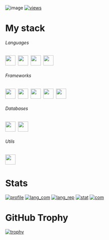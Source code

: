 ![image](https://user-images.githubusercontent.com/93442793/193453255-0b4e2cf5-d759-4752-9423-43b2ebe32bba.png)
[![views](https://komarev.com/ghpvc/?username=notjik&color=bf91f3&style=flat)](https://komarev.com/ghpvc/?username=notjik&color=bf91f3&style=flat)
# My stack

###### Languages
<p class="languages">
<a href="https://www.python.org/"><img height="32" width="32" src="https://cdn.simpleicons.org/python/bf91f3"/></a>&nbsp;
<a href="https://isocpp.org/"><img height="32" width="32" src="https://cdn.simpleicons.org/cplusplus/bf91f3"/></a>&nbsp;
<a href="https://www.w3.org/html/"><img height="32" width="32" src="https://cdn.simpleicons.org/html5/bf91f3"/></a>&nbsp;
<a href="https://www.w3.org/Style/CSS/"><img height="32" width="32" src="https://cdn.simpleicons.org/css3/bf91f3"/></a>&nbsp;
</p>

###### Frameworks
<p class="frameworks">
<a href="https://git-scm.com/"><img height="32" width="32" src="https://cdn.simpleicons.org/git/bf91f3"/></a>&nbsp;
<a href="https://www.djangoproject.com/"><img height="32" width="32" src="https://cdn.simpleicons.org/django/bf91f3"/></a>&nbsp;
<a href="https://www.qt.io/"><img height="32" width="32" src="https://cdn.simpleicons.org/qt/bf91f3"/></a>&nbsp;
<a href="https://flask.palletsprojects.com/"><img height="32" width="32" src="https://cdn.simpleicons.org/flask/bf91f3"/></a>&nbsp;
<a href="https://getbootstrap.com/"><img height="32" width="32" src="https://cdn.simpleicons.org/bootstrap/bf91f3"/></a>&nbsp;
</p>

###### Databases
<p class="databases">
<a href="https://www.postgresql.org/"><img height="32" width="32" src="https://cdn.simpleicons.org/postgresql/bf91f3"/></a>&nbsp;
<a href="https://www.sqlite.org/"><img height="32" width="32" src="https://cdn.simpleicons.org/sqlite/bf91f3"/></a>&nbsp;
</p>

###### Utils
<p class="utils">
<a href="https://pypi.org/project/googletrans/"><img height="32" width="32" src="https://cdn.simpleicons.org/googletranslate/bf91f3"/></a>&nbsp;
</p>

# Stats
[![profile](https://github-profile-summary-cards.vercel.app/api/cards/profile-details?username=notjik&theme=tokyonight)](https://github-profile-summary-cards.vercel.app/api/cards/profile-details?username=notjik&theme=tokyonight)
[![lang_com](https://github-profile-summary-cards.vercel.app/api/cards/most-commit-language?username=notjik&theme=tokyonight)](https://github-profile-summary-cards.vercel.app/api/cards/most-commit-language?username=notjik&theme=tokyonight)
[![lang_rep](https://github-profile-summary-cards.vercel.app/api/cards/repos-per-language?username=notjik&theme=tokyonight)](https://github-profile-summary-cards.vercel.app/api/cards/repos-per-language?username=notjik&theme=tokyonight)
[![stat](https://github-profile-summary-cards.vercel.app/api/cards/stats?username=notjik&theme=tokyonight)](https://github-profile-summary-cards.vercel.app/api/cards/stats?username=notjik&theme=tokyonight)
[![com](https://github-profile-summary-cards.vercel.app/api/cards/productive-time?username=notjik&theme=tokyonight)](https://github-profile-summary-cards.vercel.app/api/cards/productive-time?username=notjik&theme=tokyonight)
# GitHub Trophy
[![trophy](https://github-profile-trophy.vercel.app/?username=notjik&theme=tokyonight)](https://github-profile-trophy.vercel.app/?username=notjik&theme=tokyonight)
